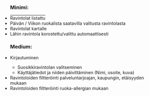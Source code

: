 <ul>
    <h3>Minimi:</h3>
    <li style="text-decoration:overline">Ravintolat listattu</li> 
    <li>Päivän / Viikon ruokalista saatavilla valitusta ravintolasta</li>
    <li>Ravintolat kartalle</li>
    <li>Lähin ravintola korostettu/valittu automaattisesti</li>
</ul>

<ul>
    <h3>Medium:</h3>
    <li>Kirjautuminen</li>
        <ul>
        <li>Suosikkiravintolan valitseminen</li>
        <li>Käyttäjätiedot ja niiden päivittäminen (Nimi, osoite, kuva)</li>
        </ul>
    <li>Ravintoloiden filtteröinti palveluntarjoajan, kaupungin, etäisyyden mukaan</li>
    <li>Ravintoloiden filtteröinti ruoka-allergian mukaan</li>
</ul>

